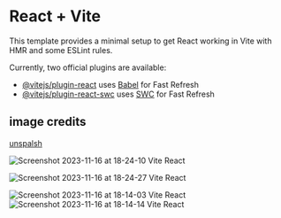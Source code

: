 # React + Vite

This template provides a minimal setup to get React working in Vite with HMR and some ESLint rules.

Currently, two official plugins are available:

- [@vitejs/plugin-react](https://github.com/vitejs/vite-plugin-react/blob/main/packages/plugin-react/README.md) uses [Babel](https://babeljs.io/) for Fast Refresh
- [@vitejs/plugin-react-swc](https://github.com/vitejs/vite-plugin-react-swc) uses [SWC](https://swc.rs/) for Fast Refresh
## image credits
[unspalsh](https://unsplash.com/ )
  
![Screenshot 2023-11-16 at 18-24-10 Vite React](https://github.com/zablon-oigo/art_avenue/assets/143833326/9d152e4b-7b34-4499-a747-23b62eb218b7)

![Screenshot 2023-11-16 at 18-24-27 Vite React](https://github.com/zablon-oigo/art_avenue/assets/143833326/159ad8b8-4c81-4d02-8f32-ed44baf32ca2)

![Screenshot 2023-11-16 at 18-14-03 Vite React](https://github.com/zablon-oigo/art_avenue/assets/143833326/3022a923-27bf-4f3c-a59c-dabf79db52ed)
![Screenshot 2023-11-16 at 18-14-14 Vite React](https://github.com/zablon-oigo/art_avenue/assets/143833326/68d8a970-97ce-4b98-9353-2eef7e33d319)
